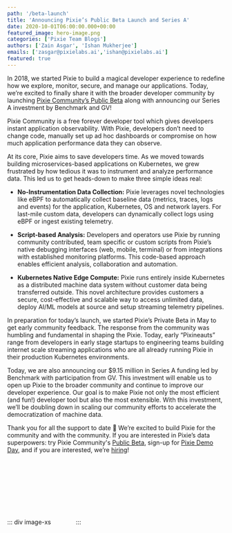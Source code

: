```yaml
---
path: '/beta-launch'
title: 'Announcing Pixie’s Public Beta Launch and Series A'
date: 2020-10-01T06:00:00.000+00:00
featured_image: hero-image.png
categories: ['Pixie Team Blogs']
authors: ['Zain Asgar', 'Ishan Mukherjee']
emails: ['zasgar@pixielabs.ai','ishan@pixielabs.ai']
featured: true
---
```


In 2018, we started Pixie to build a magical developer experience to redefine how we explore, monitor, secure, and manage our applications. Today, we’re excited to finally share it with the broader developer community by launching [Pixie Community’s Public Beta](https://pixielabs.ai/) along with announcing our Series A investment by Benchmark and GV!  

Pixie Community is a free forever developer tool which gives developers instant application observability. With Pixie, developers don’t need to change code, manually set up ad hoc dashboards or compromise on how much application performance data they can observe. 

At its core, Pixie aims to save developers time. As we moved towards building microservices-based applications on Kubernetes, we grew frustrated by how tedious it was to instrument and analyze performance data. This led us to get heads-down to make three simple ideas real: 

- **No-Instrumentation Data Collection:** Pixie leverages novel technologies like eBPF to automatically collect baseline data (metrics, traces, logs and events) for the application, Kubernetes, OS and network layers. For last-mile custom data, developers can dynamically collect logs using eBPF or ingest existing telemetry. 

- **Script-based Analysis:** Developers and operators use Pixie by running community contributed, team specific or custom scripts from Pixie’s native debugging interfaces (web, mobile, terminal) or from integrations with established monitoring platforms. This code-based approach enables efficient analysis, collaboration and automation.

- **Kubernetes Native Edge Compute:** Pixie runs entirely inside Kubernetes as a distributed machine data system without customer data being transferred outside. This novel architecture provides customers a secure, cost-effective and scalable way to access unlimited data, deploy AI/ML models at source and setup streaming telemetry pipelines.

In preparation for today’s launch, we started Pixie’s Private Beta in May to get early community feedback. The response from the community was humbling and fundamental in shaping the Pixie. Today, early “Pixineauts” range from developers in early stage startups to engineering teams building internet scale streaming applications who are all already running Pixie in their production Kubernetes environments. 

Today, we are also announcing our $9.15 million in Series A funding led by Benchmark with participation from GV.  This investment will enable us to open up Pixie to the broader community and continue to improve our developer experience. Our goal is to make Pixie not only the most efficient (and fun!) developer tool but also the most extensible. With this investment, we’ll be doubling down in scaling our community efforts to accelerate the democratization of machine data. 

Thank you for all the support to date 🙏 We’re excited to build Pixie for the community and with the community. If you are interested in Pixie’s data superpowers: try Pixie Community's [Public Beta](https://work.withpixie.ai/auth/signup), sign-up for [Pixie Demo Day](https://hopin.to/events/pixie-demo-day), and if you are interested, we’re [hiring](https://pixielabs.ai/careers)! 

::: div image-xs
<svg src="aeronaut.svg" width="50px" />
:::
